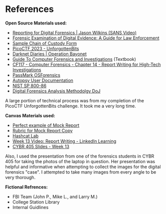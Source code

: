 # References

**Open Source Materials used:**

* [Reporting for Digital Forensics | Jason Wilkins (SANS Video)](https://www.youtube.com/watch?v=sUwfqk293xU)
* [Forensic Examination of Digital Evidence: A Guide for Law Enforcement](https://www.ojp.gov/pdffiles1/nij/199408.pdf)
* [Sample Chain of Custody Form](https://www.nist.gov/document/sample-chain-custody-formdocx)
* [PicoCTF 2023 - UnforgottenBits](https://play.picoctf.org/practice/challenge/383?category=4&originalEvent=72&page=1)
* [Darknet Diaries | Operation Bayonet](https://darknetdiaries.com/transcript/24/)
* [Guide To Computer Forensics and Investigations](https://www.amazon.com/Guide-Computer-Forensics-Investigations-Standalone/dp/1337568945) (Textbook)
* [CF117 - Computer Forensics - Chapter 14 - Report Writing for High-Tech Investigations](https://www.youtube.com/watch?v=kQjrvJDmy0E)
* [PassMark OSForensics](https://www.osforensics.com/download.html)
* [Autopsy User Documentation](https://sleuthkit.org/autopsy/docs/user-docs/4.0/)
* [NIST SP 800-86](https://nvlpubs.nist.gov/nistpubs/legacy/sp/nistspecialpublication800-86.pdf)
* [Digital Forensics Analysis Methodolgy DoJ](https://www.justice.gov/sites/default/files/criminal-ccips/legacy/2015/03/26/forensics_chart.pdf)

A large portion of technical process was from my completion of the PicoCTF UnforgottenBits challenge. It took me a very long time.

**Canvas Materials used:**

* [Perfect example of Mock Report](https://canvas.tamu.edu/courses/206721/pages/perfect-example-of-mock-report?module_item_id=6898288)
* [Rubric for Mock Report Copy](https://canvas.tamu.edu/courses/206721/pages/rubric-for-mock-report-copy?module_item_id=7358727)
* [Hashcat Lab](https://canvas.tamu.edu/courses/206721/files/49419805?module_item_id=6898256)
* [Week 13 Video: Report Writing - LinkedIn Learning](https://www.linkedin.com/learning/learning-cyber-incident-response-and-digital-forensics/creating-your-report?autoplay=true&resume=false&u=74650722)
* [CYBR 405 Slides - Week 13](https://canvas.tamu.edu/courses/206721/files/54933410?module_item_id=7935391)

Also, I used the presentation from one of the forensics students in CYBR 405 for taking the photos of the laptop in question. Her presentation was helpful and informative when attempting to collect the images for the digital forensics "case". I attempted to take many images from every angle to be very thorough.

**Fictional Refrences:**

* FBI Team (John P., Mike L., and Larry M.)
* College Station Library
* Internal Guidlines
